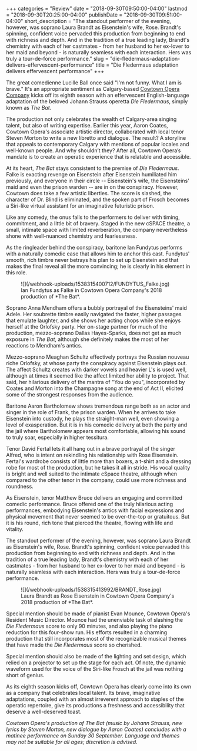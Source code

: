 +++
categories = "Review"
date = "2018-09-30T09:50:00-04:00"
lastmod = "2018-09-30T20:25:00-04:00"
publishDate = "2018-09-30T09:51:00-04:00"
short_description = "The standout performer of the evening, however, was soprano Laura Brandt as Eisenstein's wife, Rose. Brandt's spinning, confident voice pervaded this production from beginning to end with richness and depth. And in the tradition of a true leading lady, Brandt's chemistry with each of her castmates - from her husband to her ex-lover to her maid and beyond - is naturally seamless with each interaction. Hers was truly a tour-de-force performance."
slug = "die-fledermaus-adaptation-delivers-effervescent-performance"
title = "Die Fledermaus adaptation delivers effervescent performance"
+++

The great comedienne Lucille Ball once said "I'm not funny. What I am is brave." It's an appropriate sentiment as Calgary-based [Cowtown Opera Company](/scene/companies/cowtown-opera-company/) kicks off its eighth season with an effervescent English-language adaptation of the beloved Johann Strauss operetta *Die Fledermaus*, simply known as *The Bat*.

The production not only celebrates the wealth of Calgary-area singing talent, but also of writing expertise. Earlier this year, Aaron Coates, Cowtown Opera's associate artistic director, collaborated with local tenor Steven Morton to write a new libretto and dialogue. The result? A storyline that appeals to contemporary Calgary with mentions of popular locales and well-known people. And why shouldn’t they? After all, Cowtown Opera’s mandate is to create an operatic experience that is relatable and accessible.

At its heart, *The Bat* stays consistent to the premise of *Die Fledermaus*. Falke is exacting revenge on Eisenstein after Eisenstein humiliated him previously, and everyone in their circle -- Eisenstein's wife, the Eisensteins' maid and even the prison warden -- are in on the conspiracy. However, Cowtown does take a few artistic liberties. The score is slashed, the character of Dr. Blind is eliminated, and the spoken part of Frosch becomes a Siri-like virtual assistant for an imaginative futuristic prison.

Like any comedy, the onus falls to the performers to deliver with timing, commitment, and a little bit of bravery. Staged in the new cSPACE theatre, a small, intimate space with limited reverberation, the company nevertheless shone with well-nuanced chemistry and fearlessness. 

As the ringleader behind the conspiracy, baritone Ian Fundytus performs with a naturally comedic ease that allows him to anchor this cast. Fundytus' smooth, rich timbre never betrays his plan to set up Eisenstein and that makes the final reveal all the more convincing; he is clearly in his element in this role.

<figure data-type="image">
![](/webhook-uploads/1538315400712/FUNDYTUS_Falke.jpg)
<figcaption>Ian Fundytus as Falke in Cowtown Opera Company's 2018 production of *The Bat*.</figcaption>
</figure>

Soprano Anna Mendham offers a bubbly portrayal of the Eisensteins' maid Adele. Her soubrette timbre easily navigated the faster, higher passages that emulate laughter, and she shows her acting chops while she enjoys herself at the Orlofsky party. Her on-stage partner for much of the production, mezzo-soprano Dallas Hayes-Sparks, does not get as much exposure in *The Bat*, although she definitely makes the most of her reactions to Mendham's antics.

Mezzo-soprano Meaghan Schultz effectively portrays the Russian nouveau riche Orlofsky, at whose party the conspiracy against Eisenstein plays out. The affect Schultz creates with darker vowels and heavier L's is used well, although at times it seemed like the affect limited her ability to project. That said, her hilarious delivery of the mantra of "You do you", incorporated by Coates and Morton into the Champagne song at the end of Act II, elicited some of the strongest responses from the audience.

Baritone Aaron Bartholomew shows tremendous range both as an actor and singer in the role of Frank, the prison warden. When he arrives to take Eisenstein into custody, he plays the straight-man well, even showing a level of exasperation. But it is in his comedic delivery at both the party and the jail where Bartholomew appears most comfortable, allowing his sound to truly soar, especially in higher tessitura.

Tenor David Fertal lets it all hang out in a brave portrayal of the singer Alfred, who is intent on rekindling his relationship with Rose Eisenstein. Fertal's wardrobe consists of little more than boxers, a t-shirt and a dressing robe for most of the production, but he takes it all in stride. His vocal quality is bright and well suited to the intimate cSpace theatre, although when compared to the other tenor in the company, could use more richness and roundness.

As Eisenstein, tenor Matthew Bruce delivers an engaging and committed comedic performance. Bruce offered one of the truly hilarious acting performances, embodying Eisenstein's antics with facial expressions and physical movement that never seemed to be over-the-top or gratuitous. But it is his round, rich tone that pierced the theatre, flowing with life and vitality. 

The standout performer of the evening, however, was soprano Laura Brandt as Eisenstein's wife, Rose. Brandt's spinning, confident voice pervaded this production from beginning to end with richness and depth. And in the tradition of a true leading lady, Brandt's chemistry with each of her castmates - from her husband to her ex-lover to her maid and beyond - is naturally seamless with each interaction. Hers was truly a tour-de-force performance.

<figure data-type="image">
![](/webhook-uploads/1538315413992/BRANDT_Rose.jpg)
<figcaption>Laura Brandt as Rose Eisenstein in Cowtown Opera Company's 2018 production of *The Bat*.</figcaption>
</figure>

Special mention should be made of pianist Evan Mounce, Cowtown Opera's Resident Music Director. Mounce had the unenviable task of slashing the *Die Fledermaus* score to only 90 minutes, and also playing the piano reduction for this four-show run. His efforts resulted in a charming production that still incorporates most of the recognizable musical themes that have made the *Die Fledermaus* score so cherished.

Special mention should also be made of the lighting and set design, which relied on a projector to set up the stage for each act. Of note, the dynamic waveform used for the voice of the Siri-like Frosch at the jail was nothing short of genius.

As its eighth season kicks off, Cowtown Opera has clearly come into its own as a company that celebrates local talent. Its brave, imaginative adaptations, coupled with an almost irreverent approach to staples of the operatic repertoire, give its productions a freshness and accessibility that deserve a well-deserved toast.

*Cowtown Opera's production of The Bat (music by Johann Strauss, new lyrics by Steven Morton, new dialogue by Aaron Coates) concludes with a matinee performance on Sunday 30 September. Language and themes may not be suitable for all ages; discretion is advised.*
